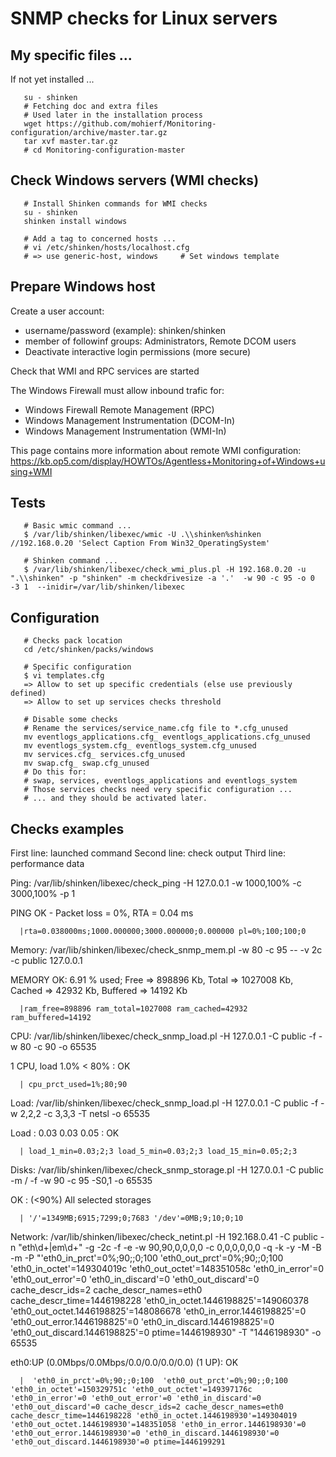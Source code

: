 # SNMP checks for Linux servers

## My specific files ...
If not yet installed ...

```
   su - shinken
   # Fetching doc and extra files
   # Used later in the installation process
   wget https://github.com/mohierf/Monitoring-configuration/archive/master.tar.gz
   tar xvf master.tar.gz
   # cd Monitoring-configuration-master
```

## Check Windows servers (WMI checks)
```
   # Install Shinken commands for WMI checks
   su - shinken
   shinken install windows

   # Add a tag to concerned hosts ...
   # vi /etc/shinken/hosts/localhost.cfg
   # => use generic-host, windows     # Set windows template
```

## Prepare Windows host

Create a user account:

- username/password (example): shinken/shinken
- member of followinf groups: Administrators, Remote DCOM users
- Deactivate interactive login permissions (more secure)

Check that WMI and RPC services are started

The Windows Firewall must allow inbound trafic for:
   - Windows Firewall Remote Management (RPC)
   - Windows Management Instrumentation (DCOM-In)
   - Windows Management Instrumentation (WMI-In)

This page contains more information about remote WMI configuration: https://kb.op5.com/display/HOWTOs/Agentless+Monitoring+of+Windows+using+WMI


## Tests
```
   # Basic wmic command ...
   $ /var/lib/shinken/libexec/wmic -U .\\shinken%shinken //192.168.0.20 'Select Caption From Win32_OperatingSystem'

   # Shinken command ...
   $ /var/lib/shinken/libexec/check_wmi_plus.pl -H 192.168.0.20 -u ".\\shinken" -p "shinken" -m checkdrivesize -a '.'  -w 90 -c 95 -o 0 -3 1  --inidir=/var/lib/shinken/libexec
```

## Configuration

```
   # Checks pack location
   cd /etc/shinken/packs/windows

   # Specific configuration
   $ vi templates.cfg
   => Allow to set up specific credentials (else use previously defined)
   => Allow to set up services checks threshold

   # Disable some checks
   # Rename the services/service_name.cfg file to *.cfg_unused
   mv eventlogs_applications.cfg_ eventlogs_applications.cfg_unused
   mv eventlogs_system.cfg_ eventlogs_system.cfg_unused
   mv services.cfg_ services.cfg_unused
   mv swap.cfg_ swap.cfg_unused
   # Do this for:
   # swap, services, eventlogs_applications and eventlogs_system
   # Those services checks need very specific configuration ...
   # ... and they should be activated later.
```


## Checks examples

   First line: launched command
   Second line: check output
   Third line: performance data

Ping:
   /var/lib/shinken/libexec/check_ping -H 127.0.0.1 -w 1000,100% -c 3000,100% -p 1

   PING OK - Packet loss = 0%, RTA = 0.04 ms

      |rta=0.038000ms;1000.000000;3000.000000;0.000000 pl=0%;100;100;0

Memory:
   /var/lib/shinken/libexec/check_snmp_mem.pl -w 80 -c 95 -- -v 2c -c public 127.0.0.1

   MEMORY OK: 6.91 % used; Free => 898896 Kb, Total => 1027008 Kb, Cached => 42932 Kb, Buffered => 14192 Kb

      |ram_free=898896 ram_total=1027008 ram_cached=42932 ram_buffered=14192

CPU:
   /var/lib/shinken/libexec/check_snmp_load.pl -H 127.0.0.1 -C public -f -w 80 -c 90 -o 65535

   1 CPU, load 1.0% < 80% : OK

      | cpu_prct_used=1%;80;90

Load:
   /var/lib/shinken/libexec/check_snmp_load.pl -H 127.0.0.1 -C public -f -w 2,2,2 -c 3,3,3 -T netsl -o 65535

   Load : 0.03 0.03 0.05 : OK

      | load_1_min=0.03;2;3 load_5_min=0.03;2;3 load_15_min=0.05;2;3

Disks:
   /var/lib/shinken/libexec/check_snmp_storage.pl -H 127.0.0.1 -C public -m / -f -w 90 -c 95 -S0,1 -o 65535

   OK : (<90%) All selected storages

      | '/'=1349MB;6915;7299;0;7683 '/dev'=0MB;9;10;0;10

Network:
   /var/lib/shinken/libexec/check_netint.pl -H 192.168.0.41 -C public -n "eth\d+|em\d+" -g -2c -f -e -w 90,90,0,0,0,0 -c 0,0,0,0,0,0 -q -k -y -M -B -m -P "'eth0_in_prct'=0%;90;;0;100  'eth0_out_prct'=0%;90;;0;100  'eth0_in_octet'=149304019c 'eth0_out_octet'=148351058c 'eth0_in_error'=0 'eth0_out_error'=0 'eth0_in_discard'=0 'eth0_out_discard'=0 cache_descr_ids=2 cache_descr_names=eth0 cache_descr_time=1446198228 'eth0_in_octet.1446198825'=149060378 'eth0_out_octet.1446198825'=148086678 'eth0_in_error.1446198825'=0 'eth0_out_error.1446198825'=0 'eth0_in_discard.1446198825'=0 'eth0_out_discard.1446198825'=0 ptime=1446198930" -T "1446198930"  -o 65535

   eth0:UP (0.0Mbps/0.0Mbps/0.0/0.0/0.0/0.0) (1 UP): OK

      |  'eth0_in_prct'=0%;90;;0;100  'eth0_out_prct'=0%;90;;0;100  'eth0_in_octet'=150329751c 'eth0_out_octet'=149397176c 'eth0_in_error'=0 'eth0_out_error'=0 'eth0_in_discard'=0 'eth0_out_discard'=0 cache_descr_ids=2 cache_descr_names=eth0 cache_descr_time=1446198228 'eth0_in_octet.1446198930'=149304019 'eth0_out_octet.1446198930'=148351058 'eth0_in_error.1446198930'=0 'eth0_out_error.1446198930'=0 'eth0_in_discard.1446198930'=0 'eth0_out_discard.1446198930'=0 ptime=1446199291